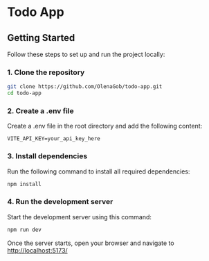 # Todo App

## Getting Started

Follow these steps to set up and run the project locally:

### 1. Clone the repository

```bash
git clone https://github.com/OlenaGob/todo-app.git
cd todo-app
```

### 2. Create a .env file

Create a .env file in the root directory and add the following content:

```
VITE_API_KEY=your_api_key_here
```

### 3. Install dependencies

Run the following command to install all required dependencies:

```bash
npm install
```

### 4. Run the development server

Start the development server using this command:

```bash
npm run dev
```

Once the server starts, open your browser and navigate to [http://localhost:5173/](http://localhost:5173/)
